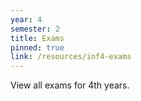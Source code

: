 ```yaml
---
year: 4
semester: 2
title: Exams
pinned: true
link: /resources/inf4-exams
---
```

View all exams for 4th years.
